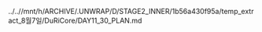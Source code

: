 ../..//mnt/h/ARCHIVE/.UNWRAP/D/STAGE2_INNER/1b56a430f95a/temp_extract_8월7일/DuRiCore/DAY11_30_PLAN.md